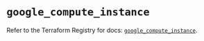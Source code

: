 # `google_compute_instance`

Refer to the Terraform Registry for docs: [`google_compute_instance`](https://registry.terraform.io/providers/hashicorp/google/5.11.0/docs/resources/compute_instance).
